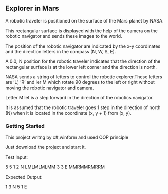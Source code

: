 
<h2>Explorer in Mars</h2>


  A robotic traveler is positioned on the surface of the Mars planet by NASA. 
  
  This rectangular surface is displayed with the help of the camera on the robotic navigator and sends these images to the world.
  
  The position of the robotic navigator are indicated by the x-y coordinates and the direction letters in the compass (N, W, S, E).
  
  A 0.0, N position for the robotic traveler indicates that the direction of the rectangular surface is at the lower left corner and the direction is north.
 
  NASA sends a string of letters to control the robotic explorer.These letters are ’L‘, ’R‘ and ler M which rotate 90 degrees to the left or right without moving the robotic navigator and camera.
  
  Letter M let is a step forward in the direction of the robotics navigator.
  
  It is assumed that the robotic traveler goes 1 step in the direction of north (N) when it is located in the coordinate (x, y + 1) from (x, y).
  
  <h3>Getting Started</h3>
  
  This project writng by c#,winform and used OOP principle
  
  Just download the project and start it.
  
Test Input:

5 5
1 2 N
LMLMLMLMM
3 3 E
MMRMMRMRRM

Expected Output:

1 3 N
5 1 E


```
